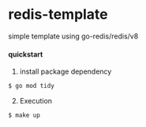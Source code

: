 # redis-template
simple template using go-redis/redis/v8


#### quickstart

1. install package dependency 
  ```bash
  $ go mod tidy
  ```
  
2. Execution
  ```bash
  $ make up
  ```
